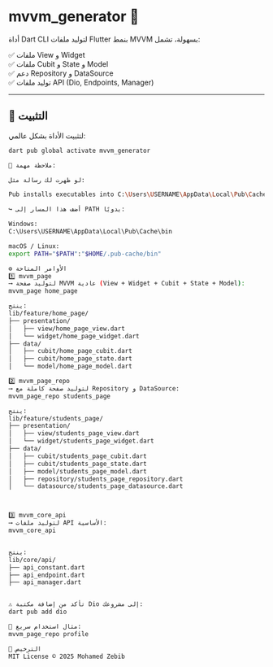 # mvvm_generator 🔧

أداة Dart CLI لتوليد ملفات Flutter بنمط MVVM بسهولة، تشمل:

✅ ملفات View و Widget  
✅ ملفات Cubit و State و Model  
✅ دعم Repository و DataSource  
✅ توليد ملفات API (Dio, Endpoints, Manager)

---

## 🚀 التثبيت

لتثبيت الأداة بشكل عالمي:

```bash
dart pub global activate mvvm_generator

📌 ملاحظة مهمة:

لو ظهرت لك رسالة مثل:

Pub installs executables into C:\Users\USERNAME\AppData\Local\Pub\Cache\bin, which is not on your path.

↪️ أضف هذا المسار إلى PATH يدويًا:

Windows:
C:\Users\USERNAME\AppData\Local\Pub\Cache\bin

macOS / Linux:
export PATH="$PATH":"$HOME/.pub-cache/bin"

⚙️ الأوامر المتاحة
1️⃣ mvvm_page
⟶ لتوليد صفحة MVVM عادية (View + Widget + Cubit + State + Model):
mvvm_page home_page

ينتج:
lib/feature/home_page/
├── presentation/
│   ├── view/home_page_view.dart
│   └── widget/home_page_widget.dart
├── data/
│   ├── cubit/home_page_cubit.dart
│   ├── cubit/home_page_state.dart
│   └── model/home_page_model.dart

2️⃣ mvvm_page_repo
⟶ لتوليد صفحة كاملة مع Repository و DataSource:
mvvm_page_repo students_page

ينتج:
lib/feature/students_page/
├── presentation/
│   ├── view/students_page_view.dart
│   └── widget/students_page_widget.dart
├── data/
│   ├── cubit/students_page_cubit.dart
│   ├── cubit/students_page_state.dart
│   ├── model/students_page_model.dart
│   ├── repository/students_page_repository.dart
│   └── datasource/students_page_datasource.dart



3️⃣ mvvm_core_api
⟶ لتوليد ملفات API الأساسية:
mvvm_core_api


ينتج:
lib/core/api/
├── api_constant.dart
├── api_endpoint.dart
├── api_manager.dart


⚠️ تأكد من إضافة مكتبة Dio إلى مشروعك:
dart pub add dio

🧪 مثال استخدام سريع:
mvvm_page_repo profile

📄 الترخيص
MIT License © 2025 Mohamed Zebib


